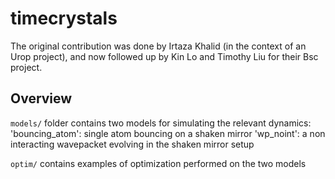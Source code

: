 # timecrystals

The original contribution was done by Irtaza Khalid (in the context of an Urop
project), and now followed up by Kin Lo and Timothy Liu for their Bsc project.


## Overview
`models/` folder contains two models for simulating the relevant dynamics: 
'bouncing_atom': single atom bouncing on a shaken mirror
'wp_noint': a non interacting wavepacket evolving in the shaken mirror setup

`optim/` contains examples of optimization performed on the two models



